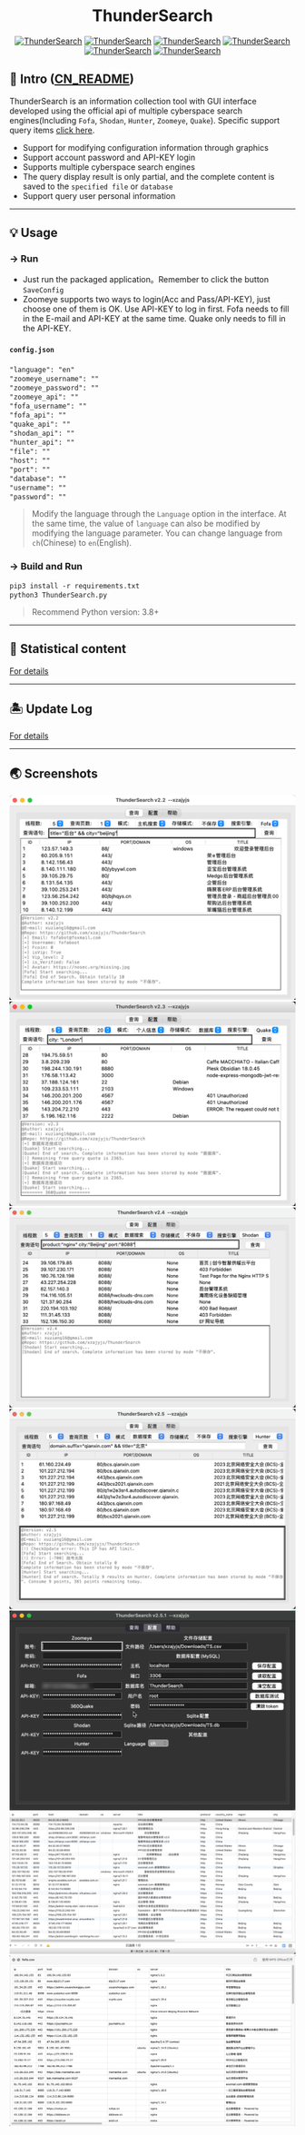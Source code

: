 # <h1 align="center" >ThunderSearch</h1>
<p align="center">
    <a href="https://github.com/xzajyjs/ThunderSearch"><img alt="ThunderSearch" src="https://img.shields.io/github/stars/xzajyjs/ThunderSearch.svg"></a>
    <a href="https://github.com/xzajyjs/ThunderSearch/releases"><img alt="ThunderSearch" src="https://img.shields.io/github/release/xzajyjs/ThunderSearch.svg"></a>
    <a href="https://github.com/xzajyjs/ThunderSearch/issues"><img alt="ThunderSearch" src="https://img.shields.io/github/issues/xzajyjs/ThunderSearch"></a>
    <a href="https://github.com/xzajyjs/ThunderSearch"><img alt="ThunderSearch" src="https://img.shields.io/badge/python-3.8+-blue"></a>
    <a href="https://github.com/xzajyjs/ThunderSearch"><img alt="ThunderSearch" src="https://img.shields.io/github/followers/xzajyjs?color=red&label=Followers"></a>
    <a href="https://github.com/xzajyjs/ThunderSearch"><img alt="ThunderSearch" src="https://img.shields.io/badge/ThunderSearch-green"></a>
</p>

## 🎸 Intro ([CN_README](README.md))
ThunderSearch is an information collection tool with GUI interface developed using the official api of multiple cyberspace search engines(Including `Fofa`, `Shodan`, `Hunter`, `Zoomeye`, `Quake`). Specific support query items [click here](Intro/Statistics.md).

- Support for modifying configuration information through graphics
- Support account password and API-KEY login
- Supports multiple cyberspace search engines
- The query display result is only partial, and the complete content is saved to the `specified file` or `database`
- Support query user personal information

---
## 💡 Usage
### -> Run  
- Just run the packaged application。Remember to click the button `SaveConfig`
- Zoomeye supports two ways to login(Acc and Pass/API-KEY), just choose one of them is OK. Use API-KEY to log in first. Fofa needs to fill in the E-mail and API-KEY at the same time. Quake only needs to fill in the API-KEY.

#### `config.json`
```
"language": "en"
"zoomeye_username": ""
"zoomeye_password": ""
"zoomeye_api": ""
"fofa_username": ""
"fofa_api": ""
"quake_api": ""
"shodan_api": ""
"hunter_api": ""
"file": ""
"host": ""
"port": ""
"database": ""
"username": ""
"password": ""
```

> Modify the language through the `Language` option in the interface. At the same time, the value of `language` can also be modified by modifying the language parameter. You can change language from `ch`(Chinese) to `en`(English).

### -> Build and Run
```
pip3 install -r requirements.txt
python3 ThunderSearch.py
```
> Recommend Python version: 3.8+
---
## 📡 Statistical content

[For details](Intro/Statistics.md)

---

## 🏝 Update Log

[For details](Intro/Update_EN.md)

---
## 🌏 Screenshots
![](pic/fofa.png) 
![](pic/quake.png) 
![](pic/shodan.jpg)
![](pic/hunter.jpg)
![](pic/config.jpg)  
![](pic/mysql.png)  
![](pic/csv.png)